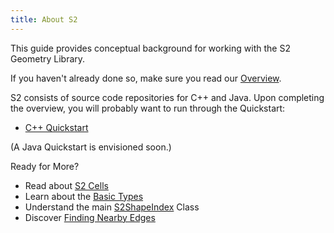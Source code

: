 ```yaml
---
title: About S2
---
```


This guide provides conceptual background for working with the
S2 Geometry Library.

If you haven't already done so, make sure you read our
[Overview](/about/overview).

S2 consists of source code repositories for C++ and Java. Upon
completing the overview, you will probably want to run through
the Quickstart:

* [C++ Quickstart](/devguide/cpp/quickstart)

(A Java Quickstart is envisioned soon.)

Ready for More? 
 
* Read about [S2 Cells](/devguide/s2cell_hierarchy)
* Learn about the [Basic Types](/devguide/basic_types)
* Understand the main [S2ShapeIndex](/devguide/s2shapeindex) Class
* Discover [Finding Nearby Edges](/devguide/s2closestedgequery)
